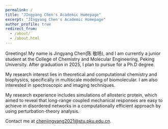 ```yaml
---
permalink: /
title: "JIngyang Chen's Academic Homepage"
excerpt: "JIngyang Chen's Academic Homepage"
author_profile: true
redirect_from: 
  - /about/
  - /about.html
---
```




Greetings! My name is Jingyang Chen(陈 敬旸), and I am currently a junior student at the College of Chemistry and Molecular Engineering, Peking University. After graduation in 2025, I plan to pursue for a Ph.D degree.

My research interest lies in theoretical and computational chemistry and biophysics, specifically in multiscale modeling of biomolecular. I am also interested in spectroscopic and imaging techniques. 

My research experience includes simulations of allosteric protein, which aimed to reveal that long-range coupled mechanical responses are easy to achieve in disordered networks in a computationally efficient approach by using perturbation-theory analysis.

Contact me at [chenjingyang2021@stu.pku.edu.cn](chenjingyang2021@stu.pku.edu.cn).

